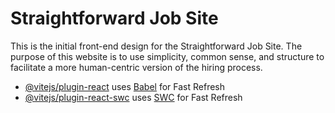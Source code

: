 # Straightforward Job Site

This is the initial front-end design for the Straightforward Job Site. The purpose of this website is to use simplicity, common sense, and structure to facilitate a more human-centric version of the hiring process.

- [@vitejs/plugin-react](https://github.com/vitejs/vite-plugin-react/blob/main/packages/plugin-react/README.md) uses [Babel](https://babeljs.io/) for Fast Refresh
- [@vitejs/plugin-react-swc](https://github.com/vitejs/vite-plugin-react-swc) uses [SWC](https://swc.rs/) for Fast Refresh
